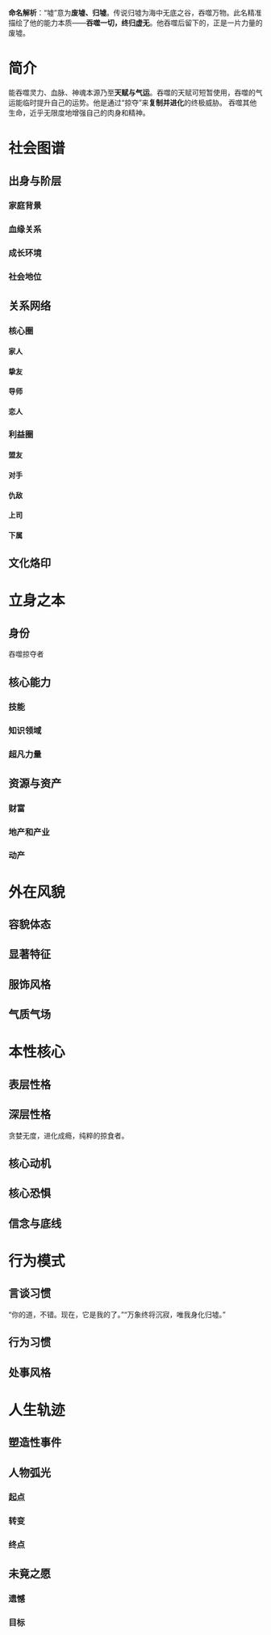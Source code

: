 **命名解析**：“墟”意为**废墟、归墟**。传说归墟为海中无底之谷，吞噬万物。此名精准描绘了他的能力本质——**吞噬一切，终归虚无**。他吞噬后留下的，正是一片力量的废墟。

# 简介
能吞噬灵力、血脉、神魂本源乃至**天赋与气运**。吞噬的天赋可短暂使用，吞噬的气运能临时提升自己的运势。他是通过“掠夺”来**复制并进化**的终极威胁。
吞噬其他生命，近乎无限度地增强自己的肉身和精神。

# 社会图谱
## 出身与阶层
### 家庭背景

### 血缘关系

### 成长环境

### 社会地位

## 关系网络
### 核心圈
#### 家人
#### 挚友
#### 导师

#### 恋人

### 利益圈
#### 盟友

#### 对手

#### 仇敌

#### 上司

#### 下属

## 文化烙印

# 立身之本
## 身份
吞噬掠夺者

## 核心能力

### 技能

### 知识领域


### 超凡力量

## 资源与资产
### 财富


### 地产和产业


### 动产


# 外在风貌
## 容貌体态


## 显著特征

## 服饰风格


## 气质气场


# 本性核心
## 表层性格


## 深层性格
贪婪无度，进化成瘾，纯粹的掠食者。

## 核心动机


## 核心恐惧


## 信念与底线

# 行为模式
## 言谈习惯
“你的道，不错。现在，它是我的了。”“万象终将沉寂，唯我身化归墟。”

## 行为习惯


## 处事风格


# 人生轨迹
## 塑造性事件


## 人物弧光

### 起点

### 转变

### 终点


## 未竟之愿

### 遗憾

### 目标
